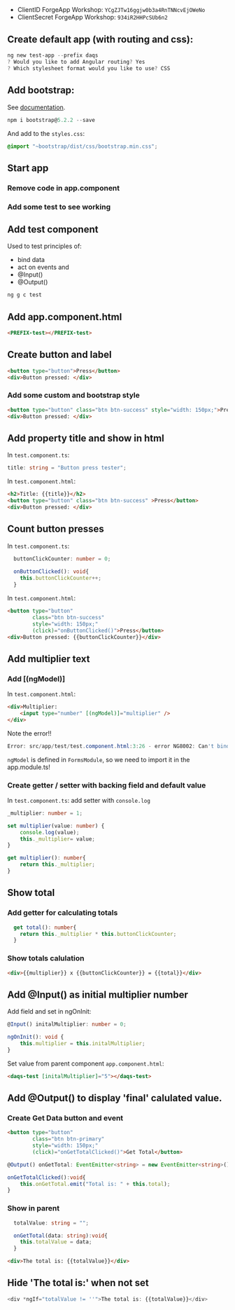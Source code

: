 ##
- ClientID ForgeApp Workshop: `YCgZJTw16ggjw0b3a4RnTNNcvEjOWeNo`
- ClientSecret ForgeApp Workshop: `934iR2HHPcSUb6n2`


## Create default app (with routing and css):
```powershell
ng new test-app --prefix daqs
? Would you like to add Angular routing? Yes
? Which stylesheet format would you like to use? CSS
```

## Add bootstrap:
See [documentation](https://getbootstrap.com/docs/5.2/components/accordion/).
```powershell
npm i bootstrap@5.2.2 --save
```

And add to the `styles.css`:
```css
@import "~bootstrap/dist/css/bootstrap.min.css";
```

## Start app
### Remove code in app.component
### Add some test to see working

## Add test component
Used to test principles of:
- bind data
- act on events and
- @Input()
- @Output()

```powershell
ng g c test
```

## Add app.component.html
```html
<PREFIX-test></PREFIX-test>
```

## Create button and label
```html
<button type="button">Press</button>
<div>Button pressed: </div>
```

### Add some custom and bootstrap style
```html
<button type="button" class="btn btn-success" style="width: 150px;">Press</button>
<div>Button pressed: </div>
```

## Add property title and show in html
In `test.component.ts`:
```ts
title: string = "Button press tester";
```

In `test.component.html`:
```html
<h2>Title: {{title}}</h2>
<button type="button" class="btn btn-success" >Press</button>
<div>Button pressed: </div>
```

## Count button presses
In `test.component.ts`:
```ts
  buttonClickCounter: number = 0;
  
  onButtonClicked(): void{
    this.buttonClickCounter++;
  }
```

In `test.component.html`:
```html
<button type="button" 
        class="btn btn-success" 
        style="width: 150px;"
        (click)="onButtonClicked()">Press</button>
<div>Button pressed: {{buttonClickCounter}}</div>
```

## Add multiplier text
### Add [(ngModel)]
In `test.component.html`:
```html
<div>Multiplier: 
    <input type="number" [(ngModel)]="multiplier" />
</div>
```

Note the error!!
```powershell
Error: src/app/test/test.component.html:3:26 - error NG8002: Can't bind to 'ngModel' since it isn't a known property of 'input'.
```

`ngModel` is defined in `FormsModule`, so we need to import it in the app.module.ts!

### Create getter / setter with backing field and default value
In `test.component.ts`: add setter with `console.log`
```ts
_multiplier: number = 1;

set multiplier(value: number) {
    console.log(value);
    this._multiplier= value;
}

get multiplier(): number{
    return this._multiplier;
}
```

## Show total
### Add getter for calculating totals
```ts
  get total(): number{
    return this._multiplier * this.buttonClickCounter;
  }
```
### Show totals calulation
```html
<div>{{multiplier}} x {{buttonClickCounter}} = {{total}}</div>
```

## Add @Input() as initial multiplier number
Add field and set in ngOnInit:
```ts
@Input() initalMultiplier: number = 0;

ngOnInit(): void {
    this.multiplier = this.initalMultiplier;
}
```

Set value from parent component `app.component.html`:
```html
<daqs-test [initalMultiplier]="5"></daqs-test>
```

## Add @Output() to display 'final' calulated value.
### Create Get Data button and event

```html
<button type="button" 
        class="btn btn-primary" 
        style="width: 150px;"
        (click)="onGetTotalClicked()">Get Total</button>
```

```ts
@Output() onGetTotal: EventEmitter<string> = new EventEmitter<string>();

onGetTotalClicked():void{
    this.onGetTotal.emit("Total is: " + this.total);
}
```

### Show in parent
```ts
  totalValue: string = "";

  onGetTotal(data: string):void{
    this.totalValue = data;
  }
```

```html
<div>The total is: {{totalValue}}</div>
```

## Hide 'The total is:' when not set
```ts
<div *ngIf="totalValue != ''">The total is: {{totalValue}}</div>
```



